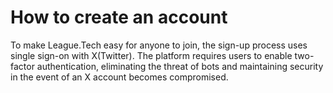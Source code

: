 # How to create an account

To make League.Tech easy for anyone to join, the sign-up process uses single sign-on with X(Twitter). The platform requires users to enable two-factor authentication, eliminating the threat of bots and maintaining security in the event of an X account becomes compromised.
